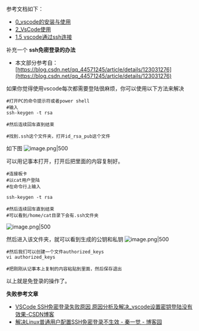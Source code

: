 
参考文档如下：
- [0_vscode的安装与使用](../../../../2_JavaStudy/2_学习笔记/3_JavaWeb/3_JavaWeb（尚硅谷）/0_vscode的安装与使用.md)
- [2_VsCode使用](../../../../3_C&C++Study/2_学习笔记/0_环境搭建/2_VsCode使用.md)
- [1.5 vscode通过ssh连接](../../../0_学习笔记汇总/1_开发环境/1_开发环境搭建.md#1.5%20vscode通过ssh连接)

补充一个 **ssh免密登录的办法**
- 本文部分参考自：[https://blog.csdn.net/qq_44571245/article/details/123031276](https://blog.csdn.net/qq_44571245/article/details/123031276)

如果你觉得使用vscode每次都需要登陆很麻烦，你可以使用以下方法来解决
```shell
#打开PC的命令提示符或者power shell
#输入
ssh-keygen -t rsa

#然后连续回车直到结束

#找到.ssh这个文件夹，打开id_rsa_pub这个文件
```

如下图
![image.png|500](https://my-obsidian-image.oss-cn-guangzhou.aliyuncs.com/2025/05/da0ae3a18479e2a0020e4f6a724c84f6.png)


可以用记事本打开，打开后把里面的内容复制好。

```shell
#连接板卡
#以cat用户登陆
#在命令行上输入

ssh-keygen -t rsa

#然后连续回车直到结束
#可以看到/home/cat目录下会有.ssh文件夹
```

![image.png|500](https://my-obsidian-image.oss-cn-guangzhou.aliyuncs.com/2025/05/d29a15abd99242b165aaeec9e8d09c0e.png)

然后进入该文件夹，就可以看到生成的公钥和私钥
![image.png|500](https://my-obsidian-image.oss-cn-guangzhou.aliyuncs.com/2025/05/5007824e528d36f784e2abc90126aad8.png)

```shell
#然后我们可以创建一个文件authorized_keys
vi authorized_keys

#把刚刚从记事本上复制的内容粘贴到里面，然后保存退出
```

以上就是免登录的操作了。

**失败参考文章**
- [VSCode SSH免密登录失败原因 原因分析及解决_vscode设置密钥登陆没有效果-CSDN博客](https://blog.csdn.net/sinat_16489689/article/details/127192214)
- [解决Linux普通用户配置SSH免密登录不生效 - 秦一觉 - 博客园](https://www.cnblogs.com/qyjzjw/p/16173016.html)